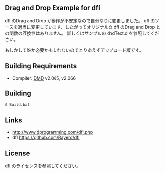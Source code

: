 Drag and Drop Example for dfl
-----------------------------
dfl のDrag and Drop が動作が不安定なので自分なりに変更しました。
dfl のソースを適当に変更しています、したがってオリジナルの
dfl のDrag and Drop との関数の互換性はありません。
詳しくはサンプルの dndText.d を参照してください。

もしかして誰か必要かもしれないのでとりあえずアップロード版です。

## Building Requirements
- Compiler: [DMD] v2.065, v2.066

[DMD]: http://dlang.org/download.html

## Building

    $ Build.bat


## Links
- http://www.dprogramming.com/dfl.php
- dfl https://github.com/Rayerd/dfl

## License
dfl のライセンスを参照してください。
